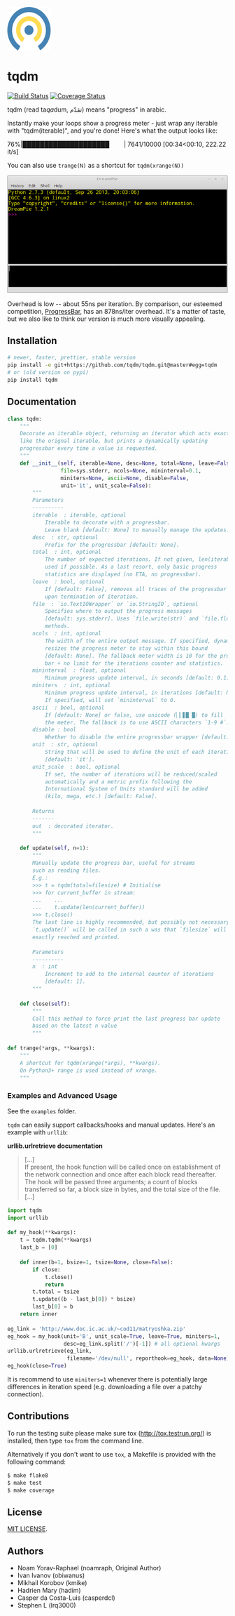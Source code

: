 ![Logo](logo.png)

# tqdm

[![Build Status](https://travis-ci.org/tqdm/tqdm.svg?branch=master)](https://travis-ci.org/tqdm/tqdm)
[![Coverage Status](https://coveralls.io/repos/tqdm/tqdm/badge.svg)](https://coveralls.io/r/tqdm/tqdm)

tqdm (read ta<i>qa</i>dum, تقدّم) means "progress" in arabic.

Instantly make your loops show a progress meter - just wrap any iterable with
"tqdm(iterable)", and you're done! Here's what the output looks like:

 76%|████████████████████` ` ` ` ` ` | 7641/10000 [00:34<00:10, 222.22 it/s]

You can also use `trange(N)` as a shortcut for `tqdm(xrange(N))`

![Screenshot](tqdm.gif)

Overhead is low -- about 55ns per iteration. By comparison, our esteemed
competition, [ProgressBar](https://code.google.com/p/python-progressbar/), has
an 878ns/iter overhead. It's a matter of taste, but we also like to think our
version is much more visually appealing.

## Installation

```sh
# newer, faster, prettier, stable version
pip install -e git+https://github.com/tqdm/tqdm.git@master#egg=tqdm
# or (old version on pypi)
pip install tqdm
```

## Documentation

```python
class tqdm:
    """
    Decorate an iterable object, returning an iterator which acts exactly
    like the orignal iterable, but prints a dynamically updating
    progressbar every time a value is requested.
    """
    def __init__(self, iterable=None, desc=None, total=None, leave=False,
                 file=sys.stderr, ncols=None, mininterval=0.1,
                 miniters=None, ascii=None, disable=False,
                 unit='it', unit_scale=False):
        """
        Parameters
        ----------
        iterable  : iterable, optional
            Iterable to decorate with a progressbar.
            Leave blank [default: None] to manually manage the updates.
        desc  : str, optional
            Prefix for the progressbar [default: None].
        total  : int, optional
            The number of expected iterations. If not given, len(iterable) is
            used if possible. As a last resort, only basic progress
            statistics are displayed (no ETA, no progressbar).
        leave  : bool, optional
            If [default: False], removes all traces of the progressbar
            upon termination of iteration.
        file  : `io.TextIOWrapper` or `io.StringIO`, optional
            Specifies where to output the progress messages
            [default: sys.stderr]. Uses `file.write(str)` and `file.flush()`
            methods.
        ncols  : int, optional
            The width of the entire output message. If specified, dynamically
            resizes the progress meter to stay within this bound
            [default: None]. The fallback meter width is 10 for the progress
            bar + no limit for the iterations counter and statistics.
        mininterval  : float, optional
            Minimum progress update interval, in seconds [default: 0.1].
        miniters  : int, optional
            Minimum progress update interval, in iterations [default: None].
            If specified, will set `mininterval` to 0.
        ascii  : bool, optional
            If [default: None] or false, use unicode (▏▎▋█ █) to fill
            the meter. The fallback is to use ASCII characters `1-9 #`.
        disable : bool
            Whether to disable the entire progressbar wrapper [default: False].
        unit  : str, optional
            String that will be used to define the unit of each iteration
            [default: 'it'].
        unit_scale  : bool, optional
            If set, the number of iterations will be reduced/scaled
            automatically and a metric prefix following the
            International System of Units standard will be added
            (kilo, mega, etc.) [default: False].

        Returns
        -------
        out  : decorated iterator.
        """

    def update(self, n=1):
        """
        Manually update the progress bar, useful for streams
        such as reading files.
        E.g.:
        >>> t = tqdm(total=filesize) # Initialise
        >>> for current_buffer in stream:
        ...    ...
        ...    t.update(len(current_buffer))
        >>> t.close()
        The last line is highly recommended, but possibly not necessary if
        `t.update()` will be called in such a was that `filesize` will be
        exactly reached and printed.

        Parameters
        ----------
        n  : int
            Increment to add to the internal counter of iterations
            [default: 1].
        """

    def close(self):
        """
        Call this method to force print the last progress bar update
        based on the latest n value
        """

def trange(*args, **kwargs):
    """
    A shortcut for tqdm(xrange(*args), **kwargs).
    On Python3+ range is used instead of xrange.
    """
```

### Examples and Advanced Usage

See the `examples` folder.

`tqdm` can easily support callbacks/hooks and manual updates. Here's an
example with `urllib`:

**urllib.urlretrieve documentation**

> [...]  
> If present, the hook function will be called once
> on establishment of the network connection and once after each block read
> thereafter. The hook will be passed three arguments; a count of blocks
> transferred so far, a block size in bytes, and the total size of the file.  
> [...]

```python
import tqdm
import urllib

def my_hook(**kwargs):
    t = tqdm.tqdm(**kwargs)
    last_b = [0]

    def inner(b=1, bsize=1, tsize=None, close=False):
        if close:
            t.close()
            return
        t.total = tsize
        t.update((b - last_b[0]) * bsize)
        last_b[0] = b
    return inner

eg_link = 'http://www.doc.ic.ac.uk/~cod11/matryoshka.zip'
eg_hook = my_hook(unit='B', unit_scale=True, leave=True, miniters=1,
                  desc=eg_link.split('/')[-1]) # all optional kwargs
urllib.urlretrieve(eg_link,
                   filename='/dev/null', reporthook=eg_hook, data=None)
eg_hook(close=True)
```

It is recommend to use `miniters=1` whenever there is potentially large
differences in iteration speed (e.g. downloading a file over a patchy
connection).

## Contributions

To run the testing suite please make sure tox (http://tox.testrun.org/)
is installed, then type `tox` from the command line.

Alternatively if you don't want to use `tox`, a Makefile is provided with the
following command:

```sh
$ make flake8
$ make test
$ make coverage
```

## License

[MIT LICENSE](LICENSE).


## Authors

- Noam Yorav-Raphael (noamraph, Original Author)
- Ivan Ivanov (obiwanus)
- Mikhail Korobov (kmike)
- Hadrien Mary (hadim)
- Casper da Costa-Luis (casperdcl)
- Stephen L (lrq3000)
